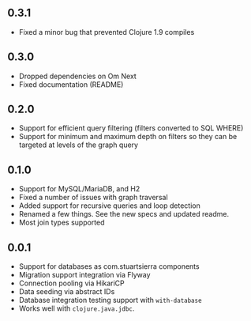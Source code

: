 0.3.1
-----
- Fixed a minor bug that prevented Clojure 1.9 compiles

0.3.0
-----
- Dropped dependencies on Om Next
- Fixed documentation (README)

0.2.0
-----
- Support for efficient query filtering (filters converted to SQL WHERE)
- Support for minimum and maximum depth on filters so they can be targeted at levels of the graph query

0.1.0
-----
- Support for MySQL/MariaDB, and H2
- Fixed a number of issues with graph traversal
- Added support for recursive queries and loop detection
- Renamed a few things. See the new specs and updated readme.
- Most join types supported

0.0.1
-----
- Support for databases as com.stuartsierra components
- Migration support integration via Flyway
- Connection pooling via HikariCP
- Data seeding via abstract IDs
- Database integration testing support with `with-database`
- Works well with `clojure.java.jdbc`.
